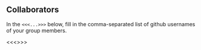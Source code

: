 ## Collaborators

In the `<<<...>>>` below, fill in the comma-separated list of github usernames of your group members.

<<<>>>
